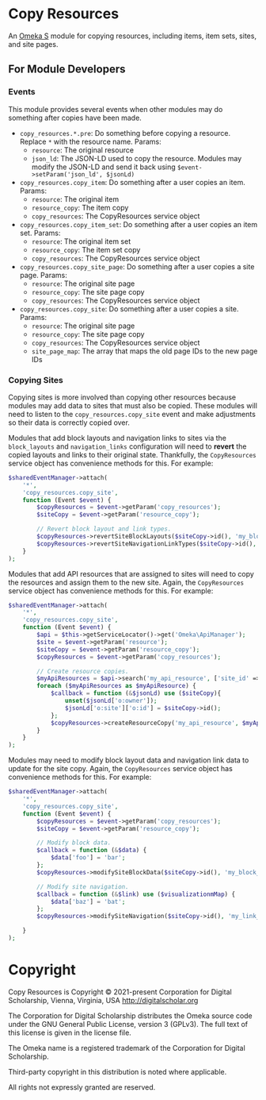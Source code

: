 # Copy Resources

An [Omeka S](https://omeka.org/s/) module for copying resources, including items,
item sets, sites, and site pages.

## For Module Developers

### Events

This module provides several events when other modules may do something after copies
have been made.

- `copy_resources.*.pre`: Do something before copying a resource. Replace `*` with the resource name. Params:
    - `resource`: The original resource
    - `json_ld`: The JSON-LD used to copy the resource. Modules may modify the JSON-LD and send it back using `$event->setParam('json_ld', $jsonLd)`
- `copy_resources.copy_item`: Do something after a user copies an item. Params:
    - `resource`: The original item
    - `resource_copy`: The item copy
    - `copy_resources`: The CopyResources service object
- `copy_resources.copy_item_set`: Do something after a user copies an item set. Params:
    - `resource`: The original item set
    - `resource_copy`: The item set copy
    - `copy_resources`: The CopyResources service object
- `copy_resources.copy_site_page`: Do something after a user copies a site page. Params:
    - `resource`: The original site page
    - `resource_copy`: The site page copy
    - `copy_resources`: The CopyResources service object
- `copy_resources.copy_site`: Do something after a user copies a site. Params:
    - `resource`: The original site page
    - `resource_copy`: The site page copy
    - `copy_resources`: The CopyResources service object
    - `site_page_map`: The array that maps the old page IDs to the new page IDs

### Copying Sites

Copying sites is more involved than copying other resources because modules may
add data to sites that must also be copied. These modules will need to listen to
the `copy_resources.copy_site` event and make adjustments so their data is correctly
copied over.

Modules that add block layouts and navigation links to sites via the `block_layouts`
and `navigation_links` configuration will need to **revert** the copied layouts and
links to their original state. Thankfully, the `CopyResources` service object has
convenience methods for this. For example:

```php
$sharedEventManager->attach(
    '*',
    'copy_resources.copy_site',
    function (Event $event) {
        $copyResources = $event->getParam('copy_resources');
        $siteCopy = $event->getParam('resource_copy');

        // Revert block layout and link types.
        $copyResources->revertSiteBlockLayouts($siteCopy->id(), 'my_block_layout');
        $copyResources->revertSiteNavigationLinkTypes($siteCopy->id(), 'my_link_type');
    }
);
```

Modules that add API resources that are assigned to sites will need to copy the
resources and assign them to the new site. Again, the `CopyResources` service object
has convenience methods for this. For example:

```php
$sharedEventManager->attach(
    '*',
    'copy_resources.copy_site',
    function (Event $event) {
        $api = $this->getServiceLocator()->get('Omeka\ApiManager');
        $site = $event->getParam('resource');
        $siteCopy = $event->getParam('resource_copy');
        $copyResources = $event->getParam('copy_resources');

        // Create resource copies.
        $myApiResources = $api->search('my_api_resource', ['site_id' => $site->id()])->getContent();
        foreach ($myApiResources as $myApiResource) {
            $callback = function (&$jsonLd) use ($siteCopy){
                unset($jsonLd['o:owner']);
                $jsonLd['o:site']['o:id'] = $siteCopy->id();
            };
            $copyResources->createResourceCopy('my_api_resource', $myApiResource, $callback);
        }
    }
);
```

Modules may need to modify block layout data and navigation link data to update
for the site copy. Again, the `CopyResources` service object has convenience methods
for this. For example:

```php
$sharedEventManager->attach(
    '*',
    'copy_resources.copy_site',
    function (Event $event) {
        $copyResources = $event->getParam('copy_resources');
        $siteCopy = $event->getParam('resource_copy');

        // Modify block data.
        $callback = function (&$data) {
            $data['foo'] = 'bar';
        };
        $copyResources->modifySiteBlockData($siteCopy->id(), 'my_block_layout', $callback);

        // Modify site navigation.
        $callback = function (&$link) use ($visualizationmMap) {
            $data['baz'] = 'bat';
        };
        $copyResources->modifySiteNavigation($siteCopy->id(), 'my_link_type', $callback);

    }
);
```

# Copyright

Copy Resources is Copyright © 2021-present Corporation for Digital Scholarship,
Vienna, Virginia, USA http://digitalscholar.org

The Corporation for Digital Scholarship distributes the Omeka source code under
the GNU General Public License, version 3 (GPLv3). The full text of this license
is given in the license file.

The Omeka name is a registered trademark of the Corporation for Digital Scholarship.

Third-party copyright in this distribution is noted where applicable.

All rights not expressly granted are reserved.
